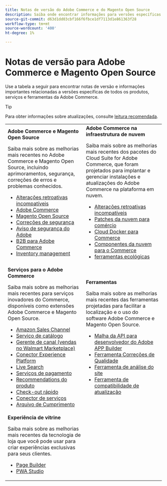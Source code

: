 ```yaml
---
title: Notas de versão do Adobe Commerce e do Magento Open Source
description: Saiba onde encontrar informações para versões específicas do Adobe Commerce e Magento Open Source.
source-git-commit: d63d1dd03cbf166f6fbce1df7113d1e861363f28
workflow-type: tm+mt
source-wordcount: '400'
ht-degree: 1%

---
```



# Notas de versão para Adobe Commerce e Magento Open Source

Use a tabela a seguir para encontrar notas de versão e informações importantes relacionadas a versões específicas de todos os produtos, serviços e ferramentas da Adobe Commerce.

>[!TIP]
>
>Para obter informações sobre atualizações, consulte [leitura recomendada](../../upgrade/resources/recommended-reading.md).

<table>
  <tbody>
    <tr>
      <td><strong>Adobe Commerce e Magento Open Source</strong>
        <p>Saiba mais sobre as melhorias mais recentes no Adobe Commerce e Magento Open Source, incluindo aprimoramentos, segurança, correções de erros e problemas conhecidos.</p>
          <ul>
            <li><a href="https://developer.adobe.com/commerce/php/development/backward-incompatible-changes/">Alterações retroativas incompatíveis</a></li>
            <li><a href="commerce/2-4-5.md">Adobe Commerce</a></li>
            <li><a href="open-source/2-4-5.md">Magento Open Source</a></li>
            <li><a href="security/2-4-5-p1.md">Correções de segurança</a></li>
            <li><a href="https://helpx.adobe.com/security/products/magento.html">Aviso de segurança do Adobe</a></li>
            <li><a href="https://experienceleague.adobe.com/docs/commerce-admin/b2b/release-notes.html">B2B para Adobe Commerce</a></li>
            <li><a href="https://experienceleague.adobe.com/docs/commerce-admin/inventory/release-notes.html">Inventory management</a></li>
          </ul>
        </td>
      <td><strong>Adobe Commerce na infraestrutura de nuvem</strong>
        <p>Saiba mais sobre as melhorias mais recentes dos pacotes do Cloud Suite for Adobe Commerce, que foram projetados para implantar e gerenciar instalações e atualizações do Adobe Commerce na plataforma em nuvem.</p>
          <ul>
            <li><a href="https://devdocs.magento.com/cloud/release-notes/backward-incompatible-changes.html">Alterações retroativas incompatíveis</a></li>
            <li><a href="https://devdocs.magento.com/cloud/release-notes/mcp-release-notes.html">Patches da nuvem para comércio</a></li>
            <li><a href="https://devdocs.magento.com/cloud/release-notes/mcd-release-notes.html">Cloud Docker para Commerce</a></li>
            <li><a href="https://devdocs.magento.com/cloud/release-notes/mcc-release-notes.html">Componentes da nuvem para o Commerce</a></li>
            <li><a href="https://devdocs.magento.com/cloud/release-notes/ece-release-notes.html">ferramentas ecológicas</a></li>
          </ul>
      </td>
    </tr>
    <tr>
      <td><strong>Serviços para o Adobe Commerce</strong>
        <p>Saiba mais sobre as melhorias mais recentes para serviços inovadores do Commerce, disponíveis como extensões Adobe Commerce e Magento Open Source.</p>
          <ul>
            <li><a href="https://experienceleague.adobe.com/docs/commerce-channels/amazon/release-notes.html">Amazon Sales Channel</a></li>
            <li><a href="https://experienceleague.adobe.com/docs/commerce-merchant-services/catalog-service/release-notes.html">Serviço de catálogo</a></li>
            <li><a href="https://experienceleague.adobe.com/docs/commerce-channels/channel-manager/release-notes.html">Gerente de canal (vendas no Walmart Marketplace)</a></li>
            <li><a href="https://experienceleague.adobe.com/docs/commerce-merchant-services/experience-platform-connector/release-notes.html">Conector Experience Platform</a></li>
            <li><a href="https://experienceleague.adobe.com/docs/commerce-merchant-services/live-search/release-notes.html">Live Search</a></li>
            <li><a href="https://experienceleague.adobe.com/docs/commerce-merchant-services/payment-services/release-notes.html">Serviços de pagamento</a></li>
            <li><a href="https://experienceleague.adobe.com/docs/commerce-merchant-services/product-recommendations/release-notes.html">Recommendations do produto</a></li>
            <li><a href="https://experienceleague.adobe.com/docs/commerce-merchant-services/quick-checkout/release-notes.html?lang=en">Check-out rápido</a></li>
            <li><a href="https://experienceleague.adobe.com/docs/commerce-merchant-services/user-guides/integration-services/saas.html">Conector de serviços</a></li>
            <li><a href="https://experienceleague.adobe.com/docs/commerce-merchant-services/store-fulfillment/release-notes.html?lang=en">Arquivo de Cumprimento</a></li>
          </ul>
        </td>
      <td><strong>Ferramentas</strong>
        <p>Saiba mais sobre as melhorias mais recentes das ferramentas projetadas para facilitar a localização e o uso do software Adobe Commerce e Magento Open Source.</p>
          <ul>
            <li><a href="https://developer.adobe.com/graphql-mesh-gateway/">Malha da API para desenvolvedor do Adobe APP Builder</a></li>
            <li><a href="../../tools/quality-patches-tool/release-notes.md">Ferramenta Correções de Qualidade</a></li>
            <li><a href="../../tools/site-wide-analysis-tool/intro.md">Ferramenta de análise do site</a></li>
            <li><a href="../../upgrade/upgrade-compatibility-tool/overview.md">Ferramenta de compatibilidade de atualização</a></li>
          </ul>
      </td>
    </tr>
    <tr>
       <td><strong>Experiência de vitrine</strong>
        <p>Saiba mais sobre as melhorias mais recentes da tecnologia de loja que você pode usar para criar experiências exclusivas para seus clientes.</p>
          <ul>
            <li><a href="https://experienceleague.adobe.com/docs/commerce-admin/page-builder/release-notes.html">Page Builder</a></li>
            <li><a href="https://github.com/magento/pwa-studio/releases/latest">PWA Studio</a></li>
          </ul>
      </td>
      <td></td>
    </tr>
  </tbody>
</table>
